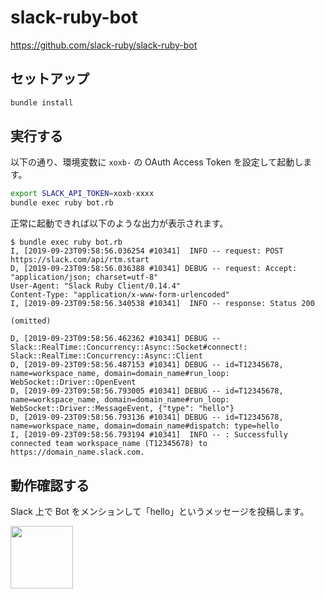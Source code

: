 # slack-ruby-bot

https://github.com/slack-ruby/slack-ruby-bot

## セットアップ

```bash
bundle install
```

## 実行する

以下の通り、環境変数に `xoxb-` の OAuth Access Token を設定して起動します。

```bash
export SLACK_API_TOKEN=xoxb-xxxx
bundle exec ruby bot.rb
```

正常に起動できれば以下のような出力が表示されます。

```
$ bundle exec ruby bot.rb
I, [2019-09-23T09:58:56.036254 #10341]  INFO -- request: POST https://slack.com/api/rtm.start
D, [2019-09-23T09:58:56.036388 #10341] DEBUG -- request: Accept: "application/json; charset=utf-8"
User-Agent: "Slack Ruby Client/0.14.4"
Content-Type: "application/x-www-form-urlencoded"
I, [2019-09-23T09:58:56.340538 #10341]  INFO -- response: Status 200

(omitted)

D, [2019-09-23T09:58:56.462362 #10341] DEBUG -- Slack::RealTime::Concurrency::Async::Socket#connect!: Slack::RealTime::Concurrency::Async::Client
D, [2019-09-23T09:58:56.487153 #10341] DEBUG -- id=T12345678, name=workspace_name, domain=domain_name#run_loop: WebSocket::Driver::OpenEvent
D, [2019-09-23T09:58:56.793005 #10341] DEBUG -- id=T12345678, name=workspace_name, domain=domain_name#run_loop: WebSocket::Driver::MessageEvent, {"type": "hello"}
D, [2019-09-23T09:58:56.793136 #10341] DEBUG -- id=T12345678, name=workspace_name, domain=domain_name#dispatch: type=hello
I, [2019-09-23T09:58:56.793194 #10341]  INFO -- : Successfully connected team workspace_name (T12345678) to https://domain_name.slack.com.
```

## 動作確認する

Slack 上で Bot をメンションして「hello」というメッセージを投稿します。

<img height="100" src="https://user-images.githubusercontent.com/19658/65397216-d4204780-dd9d-11e9-925a-09b8e3309970.png">
